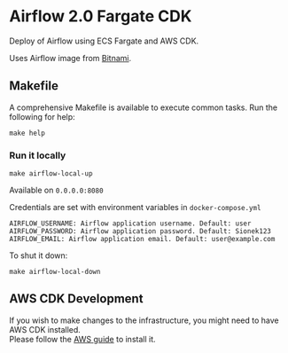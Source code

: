 # Airflow 2.0 Fargate CDK

Deploy of Airflow using ECS Fargate and AWS CDK.

Uses Airflow image from [Bitnami](https://github.com/bitnami/bitnami-docker-airflow).

## Makefile

A comprehensive Makefile is available to execute common tasks. Run the following for help:

```
make help
```

###  Run it locally
```
make airflow-local-up
```
Available on `0.0.0.0:8080`

Credentials are set with environment variables in `docker-compose.yml`
```
AIRFLOW_USERNAME: Airflow application username. Default: user
AIRFLOW_PASSWORD: Airflow application password. Default: Sionek123
AIRFLOW_EMAIL: Airflow application email. Default: user@example.com
```

To shut it down:
```
make airflow-local-down
```

## AWS CDK Development
If you wish to make changes to the infrastructure, you might need to have AWS CDK installed.  
Please follow the [AWS guide](https://docs.aws.amazon.com/cdk/latest/guide/getting_started.html) to install it.